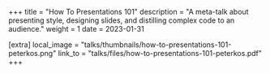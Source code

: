 +++
title = "How To Presentations 101"
description = "A meta-talk about presenting style, designing slides, and distilling complex code to an audience."
weight = 1
date = 2023-01-31

[extra]
local_image = "talks/thumbnails/how-to-presentations-101-peterkos.png"
link_to = "talks/files/how-to-presentations-101-peterkos.pdf"
+++
